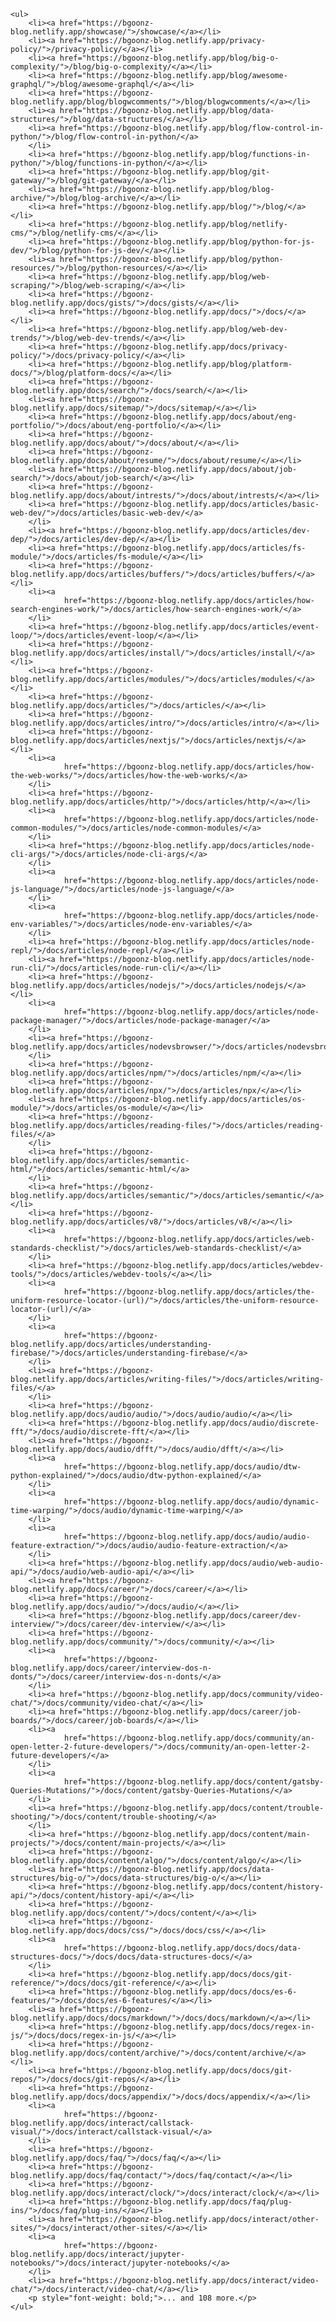 
    <ul>
        <li><a href="https://bgoonz-blog.netlify.app/showcase/">/showcase/</a></li>
        <li><a href="https://bgoonz-blog.netlify.app/privacy-policy/">/privacy-policy/</a></li>
        <li><a href="https://bgoonz-blog.netlify.app/blog/big-o-complexity/">/blog/big-o-complexity/</a></li>
        <li><a href="https://bgoonz-blog.netlify.app/blog/awesome-graphql/">/blog/awesome-graphql/</a></li>
        <li><a href="https://bgoonz-blog.netlify.app/blog/blogwcomments/">/blog/blogwcomments/</a></li>
        <li><a href="https://bgoonz-blog.netlify.app/blog/data-structures/">/blog/data-structures/</a></li>
        <li><a href="https://bgoonz-blog.netlify.app/blog/flow-control-in-python/">/blog/flow-control-in-python/</a>
        </li>
        <li><a href="https://bgoonz-blog.netlify.app/blog/functions-in-python/">/blog/functions-in-python/</a></li>
        <li><a href="https://bgoonz-blog.netlify.app/blog/git-gateway/">/blog/git-gateway/</a></li>
        <li><a href="https://bgoonz-blog.netlify.app/blog/blog-archive/">/blog/blog-archive/</a></li>
        <li><a href="https://bgoonz-blog.netlify.app/blog/">/blog/</a></li>
        <li><a href="https://bgoonz-blog.netlify.app/blog/netlify-cms/">/blog/netlify-cms/</a></li>
        <li><a href="https://bgoonz-blog.netlify.app/blog/python-for-js-dev/">/blog/python-for-js-dev/</a></li>
        <li><a href="https://bgoonz-blog.netlify.app/blog/python-resources/">/blog/python-resources/</a></li>
        <li><a href="https://bgoonz-blog.netlify.app/blog/web-scraping/">/blog/web-scraping/</a></li>
        <li><a href="https://bgoonz-blog.netlify.app/docs/gists/">/docs/gists/</a></li>
        <li><a href="https://bgoonz-blog.netlify.app/docs/">/docs/</a></li>
        <li><a href="https://bgoonz-blog.netlify.app/blog/web-dev-trends/">/blog/web-dev-trends/</a></li>
        <li><a href="https://bgoonz-blog.netlify.app/docs/privacy-policy/">/docs/privacy-policy/</a></li>
        <li><a href="https://bgoonz-blog.netlify.app/blog/platform-docs/">/blog/platform-docs/</a></li>
        <li><a href="https://bgoonz-blog.netlify.app/docs/search/">/docs/search/</a></li>
        <li><a href="https://bgoonz-blog.netlify.app/docs/sitemap/">/docs/sitemap/</a></li>
        <li><a href="https://bgoonz-blog.netlify.app/docs/about/eng-portfolio/">/docs/about/eng-portfolio/</a></li>
        <li><a href="https://bgoonz-blog.netlify.app/docs/about/">/docs/about/</a></li>
        <li><a href="https://bgoonz-blog.netlify.app/docs/about/resume/">/docs/about/resume/</a></li>
        <li><a href="https://bgoonz-blog.netlify.app/docs/about/job-search/">/docs/about/job-search/</a></li>
        <li><a href="https://bgoonz-blog.netlify.app/docs/about/intrests/">/docs/about/intrests/</a></li>
        <li><a href="https://bgoonz-blog.netlify.app/docs/articles/basic-web-dev/">/docs/articles/basic-web-dev/</a>
        </li>
        <li><a href="https://bgoonz-blog.netlify.app/docs/articles/dev-dep/">/docs/articles/dev-dep/</a></li>
        <li><a href="https://bgoonz-blog.netlify.app/docs/articles/fs-module/">/docs/articles/fs-module/</a></li>
        <li><a href="https://bgoonz-blog.netlify.app/docs/articles/buffers/">/docs/articles/buffers/</a></li>
        <li><a
                href="https://bgoonz-blog.netlify.app/docs/articles/how-search-engines-work/">/docs/articles/how-search-engines-work/</a>
        </li>
        <li><a href="https://bgoonz-blog.netlify.app/docs/articles/event-loop/">/docs/articles/event-loop/</a></li>
        <li><a href="https://bgoonz-blog.netlify.app/docs/articles/install/">/docs/articles/install/</a></li>
        <li><a href="https://bgoonz-blog.netlify.app/docs/articles/modules/">/docs/articles/modules/</a></li>
        <li><a href="https://bgoonz-blog.netlify.app/docs/articles/">/docs/articles/</a></li>
        <li><a href="https://bgoonz-blog.netlify.app/docs/articles/intro/">/docs/articles/intro/</a></li>
        <li><a href="https://bgoonz-blog.netlify.app/docs/articles/nextjs/">/docs/articles/nextjs/</a></li>
        <li><a
                href="https://bgoonz-blog.netlify.app/docs/articles/how-the-web-works/">/docs/articles/how-the-web-works/</a>
        </li>
        <li><a href="https://bgoonz-blog.netlify.app/docs/articles/http/">/docs/articles/http/</a></li>
        <li><a
                href="https://bgoonz-blog.netlify.app/docs/articles/node-common-modules/">/docs/articles/node-common-modules/</a>
        </li>
        <li><a href="https://bgoonz-blog.netlify.app/docs/articles/node-cli-args/">/docs/articles/node-cli-args/</a>
        </li>
        <li><a
                href="https://bgoonz-blog.netlify.app/docs/articles/node-js-language/">/docs/articles/node-js-language/</a>
        </li>
        <li><a
                href="https://bgoonz-blog.netlify.app/docs/articles/node-env-variables/">/docs/articles/node-env-variables/</a>
        </li>
        <li><a href="https://bgoonz-blog.netlify.app/docs/articles/node-repl/">/docs/articles/node-repl/</a></li>
        <li><a href="https://bgoonz-blog.netlify.app/docs/articles/node-run-cli/">/docs/articles/node-run-cli/</a></li>
        <li><a href="https://bgoonz-blog.netlify.app/docs/articles/nodejs/">/docs/articles/nodejs/</a></li>
        <li><a
                href="https://bgoonz-blog.netlify.app/docs/articles/node-package-manager/">/docs/articles/node-package-manager/</a>
        </li>
        <li><a href="https://bgoonz-blog.netlify.app/docs/articles/nodevsbrowser/">/docs/articles/nodevsbrowser/</a>
        </li>
        <li><a href="https://bgoonz-blog.netlify.app/docs/articles/npm/">/docs/articles/npm/</a></li>
        <li><a href="https://bgoonz-blog.netlify.app/docs/articles/npx/">/docs/articles/npx/</a></li>
        <li><a href="https://bgoonz-blog.netlify.app/docs/articles/os-module/">/docs/articles/os-module/</a></li>
        <li><a href="https://bgoonz-blog.netlify.app/docs/articles/reading-files/">/docs/articles/reading-files/</a>
        </li>
        <li><a href="https://bgoonz-blog.netlify.app/docs/articles/semantic-html/">/docs/articles/semantic-html/</a>
        </li>
        <li><a href="https://bgoonz-blog.netlify.app/docs/articles/semantic/">/docs/articles/semantic/</a></li>
        <li><a href="https://bgoonz-blog.netlify.app/docs/articles/v8/">/docs/articles/v8/</a></li>
        <li><a
                href="https://bgoonz-blog.netlify.app/docs/articles/web-standards-checklist/">/docs/articles/web-standards-checklist/</a>
        </li>
        <li><a href="https://bgoonz-blog.netlify.app/docs/articles/webdev-tools/">/docs/articles/webdev-tools/</a></li>
        <li><a
                href="https://bgoonz-blog.netlify.app/docs/articles/the-uniform-resource-locator-(url)/">/docs/articles/the-uniform-resource-locator-(url)/</a>
        </li>
        <li><a
                href="https://bgoonz-blog.netlify.app/docs/articles/understanding-firebase/">/docs/articles/understanding-firebase/</a>
        </li>
        <li><a href="https://bgoonz-blog.netlify.app/docs/articles/writing-files/">/docs/articles/writing-files/</a>
        </li>
        <li><a href="https://bgoonz-blog.netlify.app/docs/audio/audio/">/docs/audio/audio/</a></li>
        <li><a href="https://bgoonz-blog.netlify.app/docs/audio/discrete-fft/">/docs/audio/discrete-fft/</a></li>
        <li><a href="https://bgoonz-blog.netlify.app/docs/audio/dfft/">/docs/audio/dfft/</a></li>
        <li><a
                href="https://bgoonz-blog.netlify.app/docs/audio/dtw-python-explained/">/docs/audio/dtw-python-explained/</a>
        </li>
        <li><a
                href="https://bgoonz-blog.netlify.app/docs/audio/dynamic-time-warping/">/docs/audio/dynamic-time-warping/</a>
        </li>
        <li><a
                href="https://bgoonz-blog.netlify.app/docs/audio/audio-feature-extraction/">/docs/audio/audio-feature-extraction/</a>
        </li>
        <li><a href="https://bgoonz-blog.netlify.app/docs/audio/web-audio-api/">/docs/audio/web-audio-api/</a></li>
        <li><a href="https://bgoonz-blog.netlify.app/docs/career/">/docs/career/</a></li>
        <li><a href="https://bgoonz-blog.netlify.app/docs/audio/">/docs/audio/</a></li>
        <li><a href="https://bgoonz-blog.netlify.app/docs/career/dev-interview/">/docs/career/dev-interview/</a></li>
        <li><a href="https://bgoonz-blog.netlify.app/docs/community/">/docs/community/</a></li>
        <li><a
                href="https://bgoonz-blog.netlify.app/docs/career/interview-dos-n-donts/">/docs/career/interview-dos-n-donts/</a>
        </li>
        <li><a href="https://bgoonz-blog.netlify.app/docs/community/video-chat/">/docs/community/video-chat/</a></li>
        <li><a href="https://bgoonz-blog.netlify.app/docs/career/job-boards/">/docs/career/job-boards/</a></li>
        <li><a
                href="https://bgoonz-blog.netlify.app/docs/community/an-open-letter-2-future-developers/">/docs/community/an-open-letter-2-future-developers/</a>
        </li>
        <li><a
                href="https://bgoonz-blog.netlify.app/docs/content/gatsby-Queries-Mutations/">/docs/content/gatsby-Queries-Mutations/</a>
        </li>
        <li><a href="https://bgoonz-blog.netlify.app/docs/content/trouble-shooting/">/docs/content/trouble-shooting/</a>
        </li>
        <li><a href="https://bgoonz-blog.netlify.app/docs/content/main-projects/">/docs/content/main-projects/</a></li>
        <li><a href="https://bgoonz-blog.netlify.app/docs/content/algo/">/docs/content/algo/</a></li>
        <li><a href="https://bgoonz-blog.netlify.app/docs/data-structures/big-o/">/docs/data-structures/big-o/</a></li>
        <li><a href="https://bgoonz-blog.netlify.app/docs/content/history-api/">/docs/content/history-api/</a></li>
        <li><a href="https://bgoonz-blog.netlify.app/docs/content/">/docs/content/</a></li>
        <li><a href="https://bgoonz-blog.netlify.app/docs/docs/css/">/docs/docs/css/</a></li>
        <li><a
                href="https://bgoonz-blog.netlify.app/docs/docs/data-structures-docs/">/docs/docs/data-structures-docs/</a>
        </li>
        <li><a href="https://bgoonz-blog.netlify.app/docs/docs/git-reference/">/docs/docs/git-reference/</a></li>
        <li><a href="https://bgoonz-blog.netlify.app/docs/docs/es-6-features/">/docs/docs/es-6-features/</a></li>
        <li><a href="https://bgoonz-blog.netlify.app/docs/docs/markdown/">/docs/docs/markdown/</a></li>
        <li><a href="https://bgoonz-blog.netlify.app/docs/docs/regex-in-js/">/docs/docs/regex-in-js/</a></li>
        <li><a href="https://bgoonz-blog.netlify.app/docs/content/archive/">/docs/content/archive/</a></li>
        <li><a href="https://bgoonz-blog.netlify.app/docs/docs/git-repos/">/docs/docs/git-repos/</a></li>
        <li><a href="https://bgoonz-blog.netlify.app/docs/docs/appendix/">/docs/docs/appendix/</a></li>
        <li><a
                href="https://bgoonz-blog.netlify.app/docs/interact/callstack-visual/">/docs/interact/callstack-visual/</a>
        </li>
        <li><a href="https://bgoonz-blog.netlify.app/docs/faq/">/docs/faq/</a></li>
        <li><a href="https://bgoonz-blog.netlify.app/docs/faq/contact/">/docs/faq/contact/</a></li>
        <li><a href="https://bgoonz-blog.netlify.app/docs/interact/clock/">/docs/interact/clock/</a></li>
        <li><a href="https://bgoonz-blog.netlify.app/docs/faq/plug-ins/">/docs/faq/plug-ins/</a></li>
        <li><a href="https://bgoonz-blog.netlify.app/docs/interact/other-sites/">/docs/interact/other-sites/</a></li>
        <li><a
                href="https://bgoonz-blog.netlify.app/docs/interact/jupyter-notebooks/">/docs/interact/jupyter-notebooks/</a>
        </li>
        <li><a href="https://bgoonz-blog.netlify.app/docs/interact/video-chat/">/docs/interact/video-chat/</a></li>
        <p style="font-weight: bold;">... and 108 more.</p>
    </ul>
